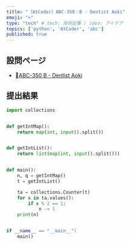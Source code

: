 ```yaml
---
title: "［AtCoder］ABC-350｜B - Dentist Aoki"
emoji: "⌨️"
type: "tech" # tech: 技術記事 / idea: アイデア
topics: ['python', 'AtCoder', 'abc']
published: true
---
```



## 設問ページ

- 🔗[ABC-350 B - Dentist Aoki](https://atcoder.jp/contests/abc350/tasks/abc350_b)

## 提出結果

```python
import collections


def getIntMap():
    return map(int, input().split())


def getIntList():
    return list(map(int, input().split()))


def main():
    n, q = getIntMap()
    t = getIntList()

    ta = collections.Counter(t)
    for x in ta.values():
        if x % 2 == 1:
            n -= 1
    print(n)


if __name__ == "__main__":
    main()
```
